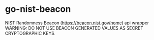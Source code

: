 # go-nist-beacon
NIST Randomness Beacon (https://beacon.nist.gov/home) api wrapper
WARNING: DO NOT USE BEACON GENERATED VALUES AS SECRET CRYPTOGRAPHIC KEYS.

